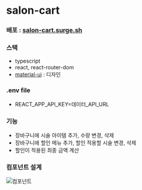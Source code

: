 # salon-cart

### 배포 : [salon-cart.surge.sh](salon-cart.surge.sh)

### 스택
- typescript
- react, react-router-dom
- [material-ui](https://material-ui.com/) : 디자인

### .env file
- REACT_APP_API_KEY=데이터_API_URL

### 기능
- 장바구니에 시술 아이템 추가, 수량 변경, 삭제
- 장바구니에 할인 메뉴 추가, 할인 적용할 시술 변경, 삭제
- 할인이 적용된 최종 금액 계산

### 컴포넌트 설계
![컴포넌트](https://i.imgur.com/6FJhD3T.png)


